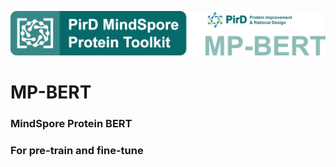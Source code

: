 ![image](./images/MP-BERT-logo.png)

# MP-BERT
### MindSpore Protein BERT
### For pre-train and fine-tune
